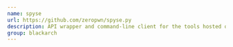 ```yaml
---
name: spyse
url: https://github.com/zeropwn/spyse.py
description: API wrapper and command-line client for the tools hosted on spyse.com. URL : https://github.com/zeropwn/spyse.py Groups : blackarch blackarch-recon
group: blackarch
---
```

